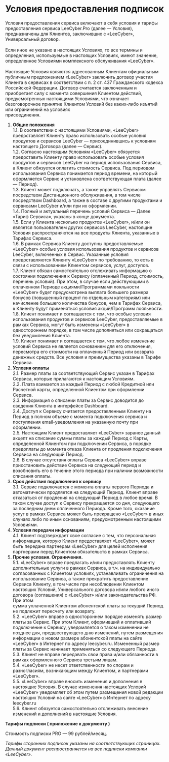 # Условия предоставления подписок

Условия предоставления сервиса включают в себя условия и тарифы предоставления сервиса LeeCyber.Pro (далее — Условия), предназначены для Клиентов, заключивших с «LeeCyber», Универсальный договор.\
\
Если иное не указано в настоящих Условиях, то все термины и определения, используемые в настоящих Условиях, имеют значение, определенное Условиями комплексного обслуживания «LeeCyber».\
\
Настоящие Условия являются адресованным Клиентам официальным публичным предложением «LeeCyber» заключить договор участия Клиента в сервисах в соответствии с п. 2 ст. 437 Гражданского кодекса Российской Федерации. Договор считается заключенным и приобретает силу с момента совершения Клиентом действий, предусмотренных настоящими Условиями, что означает безоговорочное принятие Клиентом Условий без каких-либо изъятий или ограничений на условиях\
присоединения.

1. **Общие положения**\
   1.1. В соответствии с настоящими Условиями, «LeeCyber» предоставляет Клиенту право использовать особые условия продуктов и сервисов LeeCyber — присоединившись к условиям настоящего Договора (далее — Сервис).\
   1.2. Согласно настоящим Условиям «LeeCyber» обязуется предоставить Клиенту право использовать особые условия продуктов и сервисов LeeCyber на период использования Сервиса, а Клиент обязуется оплатить стоимость Сервиса. Под периодом использования Сервиса понимается период времени, на который оформляется Сервис и установлена соответствующая плата (далее — Период).\
   1.3. Клиент может подключать, а также управлять Сервисом посредством Дистанционного обслуживания, в том числе посредством Dashboard, а также в составе с другими продуктами и сервисами LeeCyber и/или при их оформлении.\
   1.4. Полный и актуальный перечень условий Сервиса — Далее «Тариф Сервиса», указаны в конце документа.\
   1.5. Если у Клиента несколько продуктов «LeeCyber», и/или он является пользователем других сервисов LeeCyber, настоящие Условия распространяются на все продукты Клиента, указанные в Тарифах Сервиса.\
   1.6. В рамках Сервиса Клиенту доступны предоставляемые «LeeCyber» особые условия использования продуктов и сервисов LeeCyber, включенных в Сервис. Указанные условия предоставляются Клиенту «LeeCyber» по требованию, то есть в связи с использованием Клиентом сервисов, услуг, доступов.\
   1.7. Клиент обязан самостоятельно отслеживать информацию о состоянии подключения к Сервису (оплаченный Период, стоимость, перечень условий). При этом, в случае если действующими в оплаченном Периоде акциями/Программами лояльности «LeeCyber» будет предусмотрена выплата большего размера бонусов (повышенный процент по отдельным категориям) или начисление большего количества бонусов, чем в Тарифах Сервиса, к Клиенту будут применяться условия акций/Программ лояльности.\
   1.8. Клиент понимает и соглашается с тем, что особые условия использования продуктов и сервисов LeeCyber, предоставляемые в рамках Сервиса, могут быть изменены «LeeCyber» в одностороннем порядке, в том числе дополняться или сокращаться без уведомления Клиента.\
   1.9. Клиент понимает и соглашается с тем, что любое изменение условий Сервиса не является основанием для его отключения, пересмотра его стоимости на оплаченный Период или возврата денежных средств. Все условия и преимущества указаны в Тарифе Сервиса.
2. **Условия оплаты**\
   2.1. Размер платы за соответствующий Сервис указан в Тарифах Сервиса, которые прилагаются к настоящим Условиям.\
   2.2. Плата взимается за каждый Период с любой Кредитной или Расчетной карты, определенной Клиентом при оформлении Сервиса.\
   2.3. Информация о списании платы за Сервис доводится до сведения Клиента в интерфейсе Dashboard.\
   2.4. Доступ к Сервису считается предоставленным Клиенту на Период в полном объеме с момента подключения сервиса и поступления email-уведомления на указанную почту при оформлении.\
   2.5. Настоящим Клиент предоставляет «LeeCyber» заранее данный акцепт на списание суммы платы за каждый Период с Карты, определенной Клиентом при подключении Сервиса, в порядке предоплаты до момента отказа Клиента от продления подключения Сервиса на следующий Период.\
   2.6. В случае отсутствия оплаты Сервиса «LeeCyber» вправе приостановить действие Сервиса на следующий период и возобновить его в течение этого периода при наличии возможности списания оплаты.
3. **Срок действия подключения к сервису**\
   3.1. Сервис подключается с момента оплаты первого Периода и автоматически продляется на следующий Период. Клиент вправе отказаться от продления на следующий Период в любое время. В таком случае доступ к Сервису прекращается со дня, следующего за последним днем оплаченного Периода. Кроме того, оказание услуг в рамках Сервиса может быть прекращено «LeeCyber» в иных случаях либо по иным основаниям, предусмотренным настоящими Условиями.
4. **Условия передачи информации**\
   4.1. Клиент подтверждает свое согласие с тем, что персональная информация, которую Клиент предоставляет «LeeCyber», может быть передана партнерам «LeeCyber» для целей исполнения партнерами перед Клиентом обязательств в рамках Сервиса.
5. **Прочие условия. Ограничения.**\
   5.1. «LeeCyber» вправе предлагать и/или предоставлять Клиенту дополнительные услуги в рамках Сервиса, в т.ч. на индивидуально согласованных с Клиентом условиях, устанавливать ограничения на использование Сервиса, а также прекратить предоставление Сервиса Клиенту, в том числе при несоблюдении Клиентом настоящих Условий, Универсального договора и/или любого иного договора (соглашения) с «LeeCyber» и/или законодательства РФ. При этом\
   сумма уплаченной Клиентом абонентской платы за текущий Период не подлежит пересчету или возврату.\
   5.2. «LeeCyber» вправе в одностороннем порядке изменять размер платы за Сервис. При этом Клиент, оформивший и оплативший подключение к Сервису, уведомляется о таком изменении не позднее дня, предшествующего дню изменений, путем размещения информации о новом размере абонентской платы на сайте «LeeCyber» в Интернет по адресу leecyber.ru. Измененный размер платы за Сервис начинает применяться со следующего Периода.\
   5.3. Клиент не вправе передавать свои права и/или обязанности в рамках оформленного Сервиса третьим лицам.\
   5.4. «LeeCyber» не несет ответственности по спорам и разногласиям, возникающим между Клиентом, и партнерами «LeeCyber».\
   5.5. «LeeCyber» вправе вносить изменения и дополнения в настоящие Условия. В случае изменения настоящих Условий «LeeCyber» уведомляет об этом путем размещения новой редакции настоящих Условий на сайте «LeeCyber» в Интернет по адресу leecyber.ru\
   5.6. Клиент обязуется самостоятельно отслеживать внесение изменений и дополнений в настоящие Условия.

**Тарифы подписки ( приложение к документу )**

Стоимость подписки PRO — 99 рублей/месяц.



_Тарифы сторонних подписок указаны на соответствующих страницах. Данный документ распространяется на все подписки компании «LeeCyber»._
